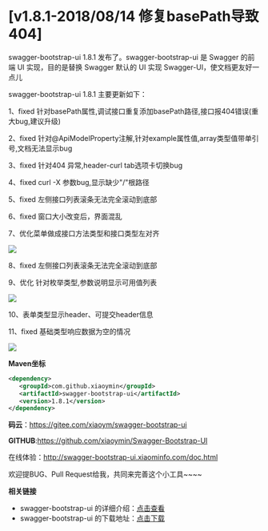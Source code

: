 # [v1.8.1-2018/08/14 修复basePath导致404]

swagger-bootstrap-ui 1.8.1 发布了。swagger-bootstrap-ui 是 Swagger 的前端 UI 实现，目的是替换 Swagger 默认的 UI 实现 Swagger-UI，使文档更友好一点儿 

swagger-bootstrap-ui 1.8.1 主要更新如下：

1、fixed 针对basePath属性,调试接口重复添加basePath路径,接口报404错误(重大bug,建议升级)

2、fixed 针对@ApiModelProperty注解,针对example属性值,array类型值带单引号,文档无法显示bug

3、fixed 针对404 异常,header-curl tab选项卡切换bug

4、fixed curl -X 参数bug,显示缺少"/"根路径

5、fixed 左侧接口列表滚条无法完全滚动到底部

6、fixed 窗口大小改变后，界面混乱

7、优化菜单做成接口方法类型和接口类型左对齐

![](/knife4j/images/blog/swagger-bootstrap-ui-1.8.1-issue/left.png)

8、fixed 左侧接口列表滚条无法完全滚动到底部 

9、优化 针对枚举类型,参数说明显示可用值列表

![](/knife4j/images/blog/swagger-bootstrap-ui-1.8.1-issue/enum.png)

10、表单类型显示header、可提交header信息

11、fixed 基础类型响应数据为空的情况

![](/knife4j/images/blog/swagger-bootstrap-ui-1.8.1-issue/basic.png)



**Maven坐标**

```xml
<dependency>
   <groupId>com.github.xiaoymin</groupId>
   <artifactId>swagger-bootstrap-ui</artifactId>
   <version>1.8.1</version>
</dependency>
```
**码云**：https://gitee.com/xiaoym/swagger-bootstrap-ui

**GITHUB**:https://github.com/xiaoymin/Swagger-Bootstrap-UI

在线体验：<http://swagger-bootstrap-ui.xiaominfo.com/doc.html> 

欢迎提BUG、Pull Request给我，共同来完善这个小工具~~~~

**相关链接**

- swagger-bootstrap-ui 的详细介绍：[点击查看](https://www.oschina.net/p/swagger-bootstrap-ui)
- swagger-bootstrap-ui 的下载地址：[点击下载](https://git.oschina.net/xiaoym/swagger-bootstrap-ui/releases)
 
 
 